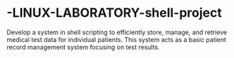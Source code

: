 # -LINUX-LABORATORY-shell-project
Develop a system in shell scripting to efficiently store, manage, and retrieve medical test data for individual patients. This system acts as a basic patient record management system focusing on test results.
